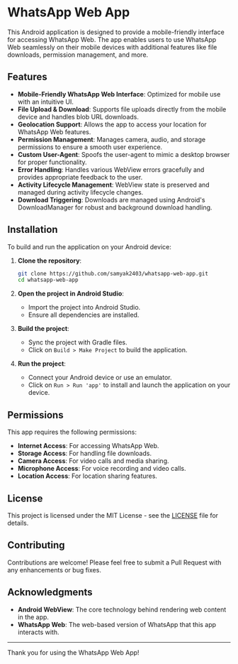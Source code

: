# WhatsApp Web App

This Android application is designed to provide a mobile-friendly interface for accessing WhatsApp Web. The app enables users to use WhatsApp Web seamlessly on their mobile devices with additional features like file downloads, permission management, and more.

## Features

- **Mobile-Friendly WhatsApp Web Interface**: Optimized for mobile use with an intuitive UI.
- **File Upload & Download**: Supports file uploads directly from the mobile device and handles blob URL downloads.
- **Geolocation Support**: Allows the app to access your location for WhatsApp Web features.
- **Permission Management**: Manages camera, audio, and storage permissions to ensure a smooth user experience.
- **Custom User-Agent**: Spoofs the user-agent to mimic a desktop browser for proper functionality.
- **Error Handling**: Handles various WebView errors gracefully and provides appropriate feedback to the user.
- **Activity Lifecycle Management**: WebView state is preserved and managed during activity lifecycle changes.
- **Download Triggering**: Downloads are managed using Android's DownloadManager for robust and background download handling.

## Installation

To build and run the application on your Android device:

1. **Clone the repository**:
    ```bash
    git clone https://github.com/samyak2403/whatsapp-web-app.git
    cd whatsapp-web-app
    ```

2. **Open the project in Android Studio**:
   - Import the project into Android Studio.
   - Ensure all dependencies are installed.

3. **Build the project**:
   - Sync the project with Gradle files.
   - Click on `Build > Make Project` to build the application.

4. **Run the project**:
   - Connect your Android device or use an emulator.
   - Click on `Run > Run 'app'` to install and launch the application on your device.

## Permissions

This app requires the following permissions:

- **Internet Access**: For accessing WhatsApp Web.
- **Storage Access**: For handling file downloads.
- **Camera Access**: For video calls and media sharing.
- **Microphone Access**: For voice recording and video calls.
- **Location Access**: For location sharing features.

## License

This project is licensed under the MIT License - see the [LICENSE](LICENSE) file for details.

## Contributing

Contributions are welcome! Please feel free to submit a Pull Request with any enhancements or bug fixes.

## Acknowledgments

- **Android WebView**: The core technology behind rendering web content in the app.
- **WhatsApp Web**: The web-based version of WhatsApp that this app interacts with.

---

Thank you for using the WhatsApp Web App!
